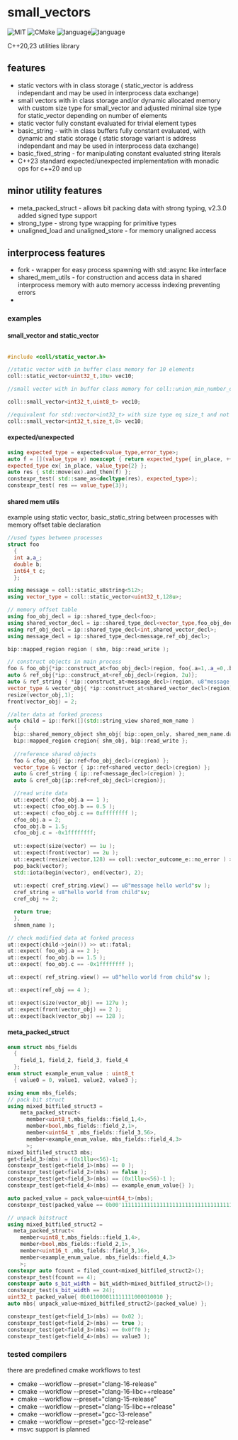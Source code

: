 # small_vectors 
![MIT](https://img.shields.io/badge/license-MIT-blue.svg) ![CMake](https://github.com/arturbac/fixed_math/workflows/CMake/badge.svg)
![language](https://img.shields.io/badge/language-C%2B%2B20-blue.svg)![language](https://img.shields.io/badge/language-C%2B%2B23-red.svg) 

C++20,23 utilities library

## features
* static vectors with in class storage ( static_vector is address independant and may be used in interprocess data exchange)
* small vectors with in class storage and/or dynamic allocated memory with custom size type for small_vector and adjusted minimal size type for static_vector depending on number of elements
* static vector fully constant evaluated for trivial element types
* basic_string - with in class buffers fully constant evaluated, with dynamic and static storage ( static storage variant is address independant and may be used in interprocess data exchange)
* basic_fixed_string - for manipulating constant evaluated string literals
* C++23 standard expected/unexpected implementation with monadic ops for c++20 and up

## minor utility features

* meta_packed_struct - allows bit packing data with strong typing, v2.3.0 added signed type support
* strong_type - strong type wrapping for primitive types
* unaligned_load and unaligned_store - for memory unaligned access

## interprocess features
* fork - wrapper for easy process spawning with std::async like interface
* shared_mem_utils - for construction and access data in shared interprocess memory with auto memory accesss indexing preventing errors
* 
### examples

#### small_vector and static_vector
```C++

#include <coll/static_vector.h>

//static vector with in buffer class memory for 10 elements
coll::static_vector<uint32_t,10u> vec10;

//small vector with in buffer class memory for coll::union_min_number_of_elements<int32_t,uint8_t>

coll::small_vector<int32_t,uint8_t> vec10;

//equivalent for std::vector<int32_t> with size type eq size_t and not in class buffer memory
coll::small_vector<int32_t,size_t,0> vec10;

```

#### expected/unexpected
```C++
using expected_type = expected<value_type,error_type>;
auto f = [](value_type v) noexcept { return expected_type{ in_place, ++v}; };
expected_type ex{ in_place, value_type{2} };
auto res { std::move(ex).and_then(f) };
constexpr_test( std::same_as<decltype(res), expected_type>);
constexpr_test( res == value_type{3});
```

#### shared mem utils
example using static vector, basic_static_string between processes with memory offset table declaration
```C++
//used types between processes
struct foo
  {
  int a,a_;
  double b;
  int64_t c;
  };

using message = coll::static_u8string<512>;
using vector_type = coll::static_vector<uint32_t,128u>;

// memory offset table
using foo_obj_decl = ip::shared_type_decl<foo>;
using shared_vector_decl = ip::shared_type_decl<vector_type,foo_obj_decl>;
using ref_obj_decl = ip::shared_type_decl<int,shared_vector_decl>;
using message_decl = ip::shared_type_decl<message,ref_obj_decl>;

bip::mapped_region region ( shm, bip::read_write );

// construct objects in main process
foo & foo_obj{*ip::construct_at<foo_obj_decl>(region, foo{.a=1,.a_=0,.b=0.5, .c=0xffffffff })};
auto & ref_obj{*ip::construct_at<ref_obj_decl>(region, 2u)};
auto & ref_string { *ip::construct_at<message_decl>(region, u8"message hello world"sv) };
vector_type & vector_obj{ *ip::construct_at<shared_vector_decl>(region) };
resize(vector_obj,1);
front(vector_obj) = 2;

//alter data at forked process
auto child = ip::fork([](std::string_view shared_mem_name )
  {
  bip::shared_memory_object shm_obj{ bip::open_only, shared_mem_name.data() , bip::read_write };
  bip::mapped_region cregion{ shm_obj, bip::read_write };
  
  //reference shared objects
  foo & cfoo_obj{ ip::ref<foo_obj_decl>(cregion) };
  vector_type & vector { ip::ref<shared_vector_decl>(cregion) };
  auto & cref_string { ip::ref<message_decl>(cregion) };
  auto & cref_obj{ip::ref<ref_obj_decl>(cregion)};

  //read write data
  ut::expect( cfoo_obj.a == 1 );
  ut::expect( cfoo_obj.b == 0.5 );
  ut::expect( cfoo_obj.c == 0xffffffff );
  cfoo_obj.a = 2;
  cfoo_obj.b = 1.5;
  cfoo_obj.c = -0x1ffffffff;
  
  ut::expect(size(vector) == 1u );
  ut::expect(front(vector) == 2u );
  ut::expect(resize(vector,128) == coll::vector_outcome_e::no_error ) >> ut::fatal;
  pop_back(vector);
  std::iota(begin(vector), end(vector), 2);
  
  ut::expect( cref_string.view() == u8"message hello world"sv );
  cref_string = u8"hello world from child"sv;
  cref_obj += 2;

  return true;
  },
  shmem_name );

// check modified data at forked process
ut::expect(child->join()) >> ut::fatal;
ut::expect( foo_obj.a == 2 );
ut::expect( foo_obj.b == 1.5 );
ut::expect( foo_obj.c == -0x1ffffffff );

ut::expect( ref_string.view() == u8"hello world from child"sv );

ut::expect(ref_obj == 4 );

ut::expect(size(vector_obj) == 127u );
ut::expect(front(vector_obj) == 2 );
ut::expect(back(vector_obj) == 128 );
```

#### meta_packed_struct
```C++
enum struct mbs_fields 
  {
    field_1, field_2, field_3, field_4
  };
enum struct example_enum_value : uint8_t
  { value0 = 0, value1, value2, value3 };

using enum mbs_fields;
// pack bit struct
using mixed_bitfiled_struct3 = 
    meta_packed_struct<
      member<uint8_t,mbs_fields::field_1,4>,
      member<bool,mbs_fields::field_2,1>,
      member<uint64_t ,mbs_fields::field_3,56>,
      member<example_enum_value, mbs_fields::field_4,3>
      >;
mixed_bitfiled_struct3 mbs;
get<field_3>(mbs) = (0x1llu<<56)-1;
constexpr_test(get<field_1>(mbs) == 0 );
constexpr_test(get<field_2>(mbs) == false );
constexpr_test(get<field_3>(mbs) == (0x1llu<<56)-1 );
constexpr_test(get<field_4>(mbs) == example_enum_value{} );

auto packed_value = pack_value<uint64_t>(mbs);
constexpr_test(packed_value == 0b00'11111111111111111111111111111111111111111111111111111111'0'0000 );

// unpack bitstruct
using mixed_bitfiled_struct2 = 
  meta_packed_struct<
    member<uint8_t,mbs_fields::field_1,4>,
    member<bool,mbs_fields::field_2,1>,
    member<uint16_t ,mbs_fields::field_3,16>,
    member<example_enum_value, mbs_fields::field_4,3>
    >;
constexpr auto fcount = filed_count<mixed_bitfiled_struct2>();
constexpr_test(fcount == 4);
constexpr auto s_bit_width = bit_width<mixed_bitfiled_struct2>();
constexpr_test(s_bit_width == 24);
uint32_t packed_value{ 0b011000011111111000010010 };
auto mbs{ unpack_value<mixed_bitfiled_struct2>(packed_value) };

constexpr_test(get<field_1>(mbs) == 0x02 );
constexpr_test(get<field_2>(mbs) == true );
constexpr_test(get<field_3>(mbs) == 0x0ff0 );
constexpr_test(get<field_4>(mbs) == value3 );
```
### tested compilers

there are predefined cmake workflows to test
* cmake --workflow --preset="clang-16-release"
* cmake --workflow --preset="clang-16-libc++release"
* cmake --workflow --preset="clang-15-release"
* cmake --workflow --preset="clang-15-libc++release"
* cmake --workflow --preset="gcc-13-release"
* cmake --workflow --preset="gcc-12-release"
* msvc support is planned
